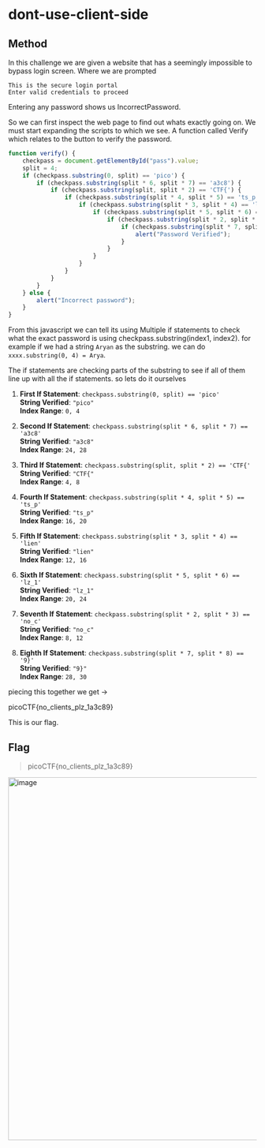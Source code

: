 # dont-use-client-side

## Method

In this challenge we are given a website that has a seemingly impossible to bypass login screen. Where we are prompted 
```
This is the secure login portal
Enter valid credentials to proceed
```
Entering any password shows us IncorrectPassword.

So we can first inspect the web page to find out whats exactly going on. We must start expanding the scripts to which we see.
A function called Verify which relates to the button to verify the password.

```javascript
function verify() {
    checkpass = document.getElementById("pass").value;
    split = 4;
    if (checkpass.substring(0, split) == 'pico') {
        if (checkpass.substring(split * 6, split * 7) == 'a3c8') {
            if (checkpass.substring(split, split * 2) == 'CTF{') {
                if (checkpass.substring(split * 4, split * 5) == 'ts_p') {
                    if (checkpass.substring(split * 3, split * 4) == 'lien') {
                        if (checkpass.substring(split * 5, split * 6) == 'lz_1') {
                            if (checkpass.substring(split * 2, split * 3) == 'no_c') {
                                if (checkpass.substring(split * 7, split * 8) == '9}') {
                                    alert("Password Verified");
                                }
                            }
                        }
                    }
                }
            }
        }
    } else {
        alert("Incorrect password");
    }
}
```
From this javascript we can tell its using Multiple if statements to check what the exact password is using checkpass.substring(index1, index2). for example if we had a string ``Aryan`` as the substring. we can do ``xxxx.substring(0, 4) = Arya``.

The if statements are checking parts of the substring  to see if all of them line up with all the if statements. so lets do it ourselves

1. **First If Statement**: `checkpass.substring(0, split) == 'pico'`  
   **String Verified**: `"pico"`  
   **Index Range**: `0, 4`  

2. **Second If Statement**: `checkpass.substring(split * 6, split * 7) == 'a3c8'`  
   **String Verified**: `"a3c8"`  
   **Index Range**: `24, 28`

3. **Third If Statement**: `checkpass.substring(split, split * 2) == 'CTF{'`  
   **String Verified**: `"CTF{"`  
   **Index Range**: `4, 8`

4. **Fourth If Statement**: `checkpass.substring(split * 4, split * 5) == 'ts_p'`  
   **String Verified**: `"ts_p"`  
   **Index Range**: `16, 20`

5. **Fifth If Statement**: `checkpass.substring(split * 3, split * 4) == 'lien'`  
   **String Verified**: `"lien"`  
   **Index Range**: `12, 16`

6. **Sixth If Statement**: `checkpass.substring(split * 5, split * 6) == 'lz_1'`  
   **String Verified**: `"lz_1"`  
   **Index Range**: `20, 24`

7. **Seventh If Statement**: `checkpass.substring(split * 2, split * 3) == 'no_c'`  
   **String Verified**: `"no_c"`  
   **Index Range**: `8, 12`

8. **Eighth If Statement**: `checkpass.substring(split * 7, split * 8) == '9}'`  
   **String Verified**: `"9}"`  
   **Index Range**: `28, 30`

piecing this together we get ->

picoCTF{no_clients_plz_1a3c89}

This is our flag.

## Flag

> picoCTF{no_clients_plz_1a3c89}

<img width="736" alt="image" src="https://github.com/user-attachments/assets/93ad7c2d-0143-48da-8288-cc9b052ccc3c">
